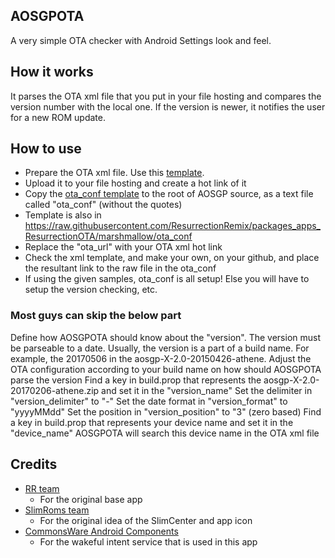 AOSGPOTA
-------
A very simple OTA checker with Android Settings look and feel.

How it works
------------
It parses the OTA xml file that you put in your file hosting and compares the version number with the local one.
If the version is newer, it notifies the user for a new ROM update.

How to use
----------
* Prepare the OTA xml file. Use this [template](https://raw.githubusercontent.com/ResurrectionRemix/OTA/master/akhil.xml).
* Upload it to your file hosting and create a hot link of it
* Copy the [ota_conf template](https://raw.githubusercontent.com/ResurrectionRemix/OTA/master/example%20ota_conf) to the root of AOSGP source, as a text file called "ota_conf" (without the quotes)
* Template is also in https://raw.githubusercontent.com/ResurrectionRemix/packages_apps_ResurrectionOTA/marshmallow/ota_conf
* Replace the "ota_url" with your OTA xml hot link
* Check the xml template, and make your own, on your github, and place the resultant link to the raw file in the ota_conf
* If using the given samples, ota_conf is all setup! Else you will have to setup the version checking, etc.


### Most guys can skip the below part

Define how AOSGPOTA should know about the "version". The version must be parseable to a date.
Usually, the version is a part of a build name. For example, the 20170506 in the aosgp-X-2.0-20150426-athene.
Adjust the OTA configuration according to your build name on how should AOSGPOTA parse the version
Find a key in build.prop that represents the aosgp-X-2.0-20170206-athene.zip and set it in the "version_name"
Set the delimiter in "version_delimiter" to "-"
Set the date format in "version_format" to "yyyyMMdd"
Set the position in "version_position" to "3" (zero based)
Find a key in build.prop that represents your device name and set it in the "device_name"
AOSGPOTA will search this device name in the OTA xml file


Credits
-------
* [RR team](http://http://www.resurrectionremix.com//)
  * For the original base app
* [SlimRoms team](http://Slimroms.net/)
  * For the original idea of the SlimCenter and app icon
* [CommonsWare Android Components](https://github.com/commonsguy/cwac-wakeful)
  * For the wakeful intent service that is used in this app
